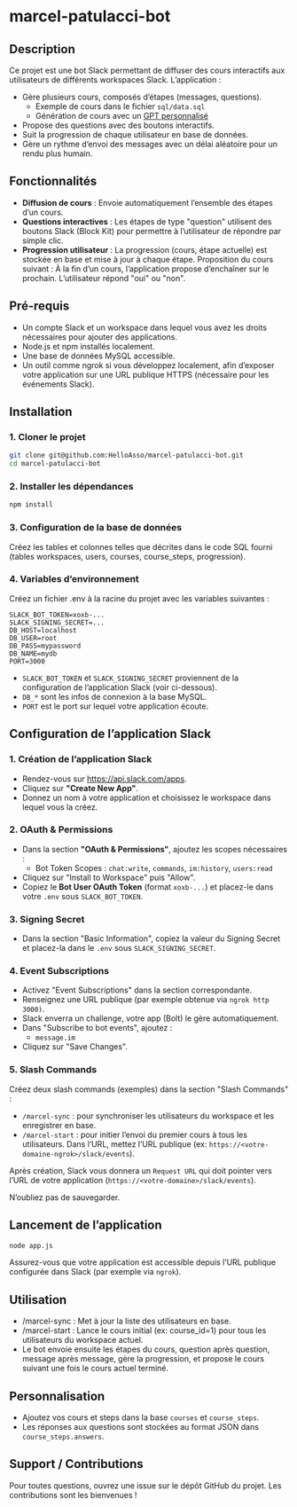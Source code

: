 # marcel-patulacci-bot

## Description
Ce projet est une bot Slack permettant de diffuser des cours interactifs aux utilisateurs de différents workspaces Slack. L’application :

- Gère plusieurs cours, composés d’étapes (messages, questions).
  - Exemple de cours dans le fichier `sql/data.sql` 
  - Génération de cours avec un [GPT personnalisé](https://chatgpt.com/g/g-675c50faeafc8191acdf8ef9d383e5c8-marcel-patulaci-generator)
- Propose des questions avec des boutons interactifs.
- Suit la progression de chaque utilisateur en base de données.
- Gère un rythme d’envoi des messages avec un délai aléatoire pour un rendu plus humain.

## Fonctionnalités
- **Diffusion de cours** : Envoie automatiquement l’ensemble des étapes d’un cours.
- **Questions interactives** : Les étapes de type "question" utilisent des boutons Slack (Block Kit) pour permettre à l’utilisateur de répondre par simple clic.
- **Progression utilisateur** : La progression (cours, étape actuelle) est stockée en base et mise à jour à chaque étape.
Proposition du cours suivant : À la fin d’un cours, l’application propose d’enchaîner sur le prochain. L’utilisateur répond "oui" ou "non".

## Pré-requis
- Un compte Slack et un workspace dans lequel vous avez les droits nécessaires pour ajouter des applications.
- Node.js et npm installés localement.
- Une base de données MySQL accessible.
- Un outil comme ngrok si vous développez localement, afin d’exposer votre application sur une URL publique HTTPS (nécessaire pour les événements Slack).

## Installation
### 1. Cloner le projet

```bash
git clone git@github.com:HelloAsso/marcel-patulacci-bot.git
cd marcel-patulacci-bot
```

### 2. Installer les dépendances

```bash
npm install
```

### 3. Configuration de la base de données

Créez les tables et colonnes telles que décrites dans le code SQL fourni (tables workspaces, users, courses, course_steps, progression).

### 4. Variables d’environnement

Créez un fichier .env à la racine du projet avec les variables suivantes :
```env
SLACK_BOT_TOKEN=xoxb-...
SLACK_SIGNING_SECRET=...
DB_HOST=localhost
DB_USER=root
DB_PASS=mypassword
DB_NAME=mydb
PORT=3000
```

- `SLACK_BOT_TOKEN` et `SLACK_SIGNING_SECRET` proviennent de la configuration de l’application Slack (voir ci-dessous).
- `DB_*` sont les infos de connexion à la base MySQL.
- `PORT` est le port sur lequel votre application écoute.


## Configuration de l’application Slack
### 1. Création de l’application Slack

- Rendez-vous sur https://api.slack.com/apps.
- Cliquez sur **"Create New App"**.
- Donnez un nom à votre application et choisissez le workspace dans lequel vous la créez.

### 2. OAuth & Permissions

- Dans la section **"OAuth & Permissions"**, ajoutez les scopes nécessaires :
  - Bot Token Scopes : `chat:write`, `commands`, `im:history`, `users:read`
- Cliquez sur "Install to Workspace" puis "Allow".
- Copiez le **Bot User OAuth Token** (format `xoxb-...`) et placez-le dans votre `.env` sous `SLACK_BOT_TOKEN`.

### 3. Signing Secret

- Dans la section "Basic Information", copiez la valeur du Signing Secret et placez-la dans le `.env` sous `SLACK_SIGNING_SECRET`.

### 4. Event Subscriptions

- Activez "Event Subscriptions" dans la section correspondante.
- Renseignez une URL publique (par exemple obtenue via `ngrok http 3000)`.
- Slack enverra un challenge, votre app (Bolt) le gère automatiquement.
- Dans "Subscribe to bot events", ajoutez :
  - `message.im`
- Cliquez sur "Save Changes".

### 5. Slash Commands

Créez deux slash commands (exemples) dans la section "Slash Commands" :

- `/marcel-sync` : pour synchroniser les utilisateurs du workspace et les enregistrer en base.
- `/marcel-start` : pour initier l’envoi du premier cours à tous les utilisateurs.
Dans l’URL, mettez l’URL publique (ex: `https://<votre-domaine-ngrok>/slack/events`).

Après création, Slack vous donnera un `Request URL` qui doit pointer vers l’URL de votre application (`https://<votre-domaine>/slack/events`).

N’oubliez pas de sauvegarder.

## Lancement de l’application

```bash
node app.js
```

Assurez-vous que votre application est accessible depuis l’URL publique configurée dans Slack (par exemple via `ngrok`).

## Utilisation

- /marcel-sync : Met à jour la liste des utilisateurs en base.
- /marcel-start : Lance le cours initial (ex: course_id=1) pour tous les utilisateurs du workspace actuel.
- Le bot envoie ensuite les étapes du cours, question après question, message après message, gère la progression, et propose le cours suivant une fois le cours actuel terminé.

## Personnalisation

- Ajoutez vos cours et steps dans la base `courses` et `course_steps`.
- Les réponses aux questions sont stockées au format JSON dans `course_steps.answers`.

## Support / Contributions

Pour toutes questions, ouvrez une issue sur le dépôt GitHub du projet. Les contributions sont les bienvenues !
